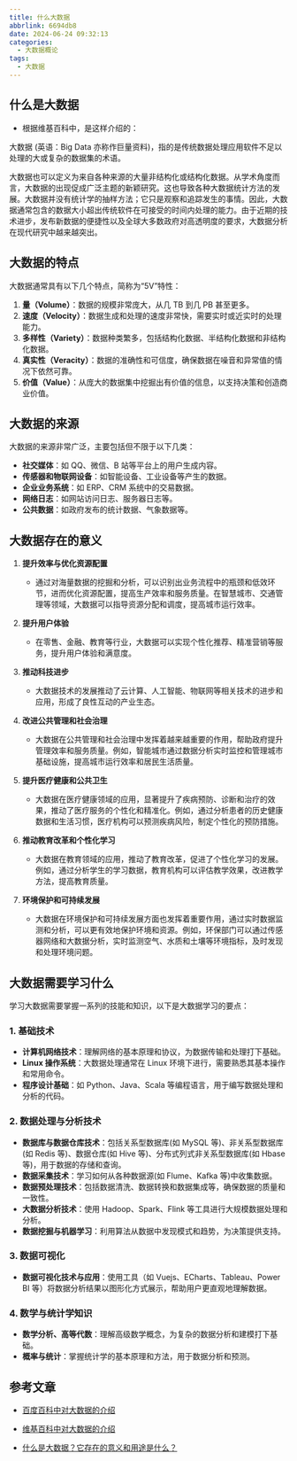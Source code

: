 ```yaml
---
title: 什么大数据
abbrlink: 6694db8
date: 2024-06-24 09:32:13
categories:
  - 大数据概论
tags:
  - 大数据
---
```


## 什么是大数据

- 根据维基百科中，是这样介绍的：

大数据 (英语：Big Data 亦称作巨量资料)，指的是传统数据处理应用软件不足以处理的大或复杂的数据集的术语。

大数据也可以定义为来自各种来源的大量非结构化或结构化数据。从学术角度而言，大数据的出现促成广泛主题的新颖研究。这也导致各种大数据统计方法的发展。大数据并没有统计学的抽样方法；它只是观察和追踪发生的事情。因此，大数据通常包含的数据大小超出传统软件在可接受的时间内处理的能力。由于近期的技术进步，发布新数据的便捷性以及全球大多数政府对高透明度的要求，大数据分析在现代研究中越来越突出。

## 大数据的特点

大数据通常具有以下几个特点，简称为“5V”特性：

1. **量（Volume）**：数据的规模非常庞大，从几 TB 到几 PB 甚至更多。
2. **速度（Velocity）**：数据生成和处理的速度非常快，需要实时或近实时的处理能力。
3. **多样性（Variety）**：数据种类繁多，包括结构化数据、半结构化数据和非结构化数据。
4. **真实性（Veracity）**：数据的准确性和可信度，确保数据在噪音和异常值的情况下依然可靠。
5. **价值（Value）**：从庞大的数据集中挖掘出有价值的信息，以支持决策和创造商业价值。

## 大数据的来源

大数据的来源非常广泛，主要包括但不限于以下几类：

- **社交媒体**：如 QQ、微信、B 站等平台上的用户生成内容。
- **传感器和物联网设备**：如智能设备、工业设备等产生的数据。
- **企业业务系统**：如 ERP、CRM 系统中的交易数据。
- **网络日志**：如网站访问日志、服务器日志等。
- **公共数据**：如政府发布的统计数据、气象数据等。

## 大数据存在的意义

1. **提升效率与优化资源配置**

   - 通过对海量数据的挖掘和分析，可以识别出业务流程中的瓶颈和低效环节，进而优化资源配置，提高生产效率和服务质量。在智慧城市、交通管理等领域，大数据可以指导资源分配和调度，提高城市运行效率。

2. **提升用户体验**

   - 在零售、金融、教育等行业，大数据可以实现个性化推荐、精准营销等服务，提升用户体验和满意度。

3. **推动科技进步**

   - 大数据技术的发展推动了云计算、人工智能、物联网等相关技术的进步和应用，形成了良性互动的产业生态。

4. **改进公共管理和社会治理**

   - 大数据在公共管理和社会治理中发挥着越来越重要的作用，帮助政府提升管理效率和服务质量。例如，智能城市通过数据分析实时监控和管理城市基础设施，提高城市运行效率和居民生活质量。

5. **提升医疗健康和公共卫生**

   - 大数据在医疗健康领域的应用，显著提升了疾病预防、诊断和治疗的效果，推动了医疗服务的个性化和精准化。例如，通过分析患者的历史健康数据和生活习惯，医疗机构可以预测疾病风险，制定个性化的预防措施。

6. **推动教育改革和个性化学习**

   - 大数据在教育领域的应用，推动了教育改革，促进了个性化学习的发展。例如，通过分析学生的学习数据，教育机构可以评估教学效果，改进教学方法，提高教育质量。

7. **环境保护和可持续发展**
   - 大数据在环境保护和可持续发展方面也发挥着重要作用，通过实时数据监测和分析，可以更有效地保护环境和资源。例如，环保部门可以通过传感器网络和大数据分析，实时监测空气、水质和土壤等环境指标，及时发现和处理环境问题。

## 大数据需要学习什么

学习大数据需要掌握一系列的技能和知识，以下是大数据学习的要点：

### 1. 基础技术

- **计算机网络技术**：理解网络的基本原理和协议，为数据传输和处理打下基础。
- **Linux 操作系统**：大数据处理通常在 Linux 环境下进行，需要熟悉其基本操作和常用命令。
- **程序设计基础**：如 Python、Java、Scala 等编程语言，用于编写数据处理和分析的代码。

### 2. 数据处理与分析技术

- **数据库与数据仓库技术**：包括关系型数据库(如 MySQL 等)、非关系型数据库(如 Redis 等)、数据仓库(如 Hive 等)、分布式列式非关系型数据库(如 Hbase 等)，用于数据的存储和查询。
- **数据采集技术**：学习如何从各种数据源(如 Flume、Kafka 等)中收集数据。
- **数据预处理技术**：包括数据清洗、数据转换和数据集成等，确保数据的质量和一致性。
- **大数据分析技术**：使用 Hadoop、Spark、Flink 等工具进行大规模数据处理和分析。
- **数据挖掘与机器学习**：利用算法从数据中发现模式和趋势，为决策提供支持。

### 3. 数据可视化

- **数据可视化技术与应用**：使用工具（如 Vuejs、ECharts、Tableau、Power BI 等）将数据分析结果以图形化方式展示，帮助用户更直观地理解数据。

### 4. 数学与统计学知识

- **数学分析、高等代数**：理解高级数学概念，为复杂的数据分析和建模打下基础。
- **概率与统计**：掌握统计学的基本原理和方法，用于数据分析和预测。

## 参考文章

- [百度百科中对大数据的介绍](https://baike.baidu.com/item/%E5%A4%A7%E6%95%B0%E6%8D%AE/1356941)

- [维基百科中对大数据的介绍](https://zh.wikipedia.org/wiki/%E5%A4%A7%E6%95%B8%E6%93%9A)

- [什么是大数据？它存在的意义和用途是什么？](https://blog.csdn.net/data2006/article/details/106739468)
